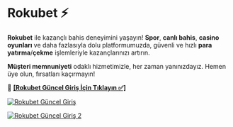 <!DOCTYPE html>
<html lang="tr">
<head>
    <meta charset="UTF-8">
    <meta name="viewport" content="width=device-width, initial-scale=1.0">
    <title>Rokubet</title>
</head>
<body>

  <h1>Rokubet ⚡️</h1>

  <p><strong>Rokubet</strong> ile kazançlı bahis deneyimini yaşayın! <strong>Spor</strong>, <strong>canlı bahis</strong>, <strong>casino oyunları</strong> ve daha fazlasıyla dolu platformumuzda, güvenli ve hızlı <strong>para yatırma</strong>/<strong>çekme</strong> işlemleriyle kazançlarınızı artırın.</p>
    
   <p><strong>Müşteri memnuniyeti</strong> odaklı hizmetimizle, her zaman yanınızdayız. Hemen üye olun, fırsatları kaçırmayın!</p>

   <p>🔗 <a href="https://heylink.me/bonussitelerii/" target="_blank"><strong>[Rokubet Güncel Giriş İçin Tıklayın ✅]</strong></a></p>

   <p><a href="https://heylink.me/bonussitelerii/" target="_blank"><img src="https://i.ibb.co/YjtLwQ8/cats.jpg" alt="Rokubet Güncel Giriş"></a></p>
    <p><a href="https://heylink.me/bonussitelerii/" target="_blank"><img src="https://i.ibb.co/VHdrjnQ/df.jpg" alt="Rokubet Güncel Giriş 2"></a></p>

</body>
</html>
